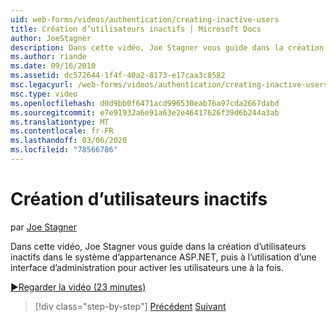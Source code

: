 ```yaml
---
uid: web-forms/videos/authentication/creating-inactive-users
title: Création d’utilisateurs inactifs | Microsoft Docs
author: JoeStagner
description: Dans cette vidéo, Joe Stagner vous guide dans la création d’utilisateurs inactifs dans le système d’appartenance ASP.NET, puis à l’utilisation d’une interface d’administration pour activer les utilisateurs...
ms.author: riande
ms.date: 09/16/2010
ms.assetid: dc572644-1f4f-40a2-8173-e17caa3c8582
msc.legacyurl: /web-forms/videos/authentication/creating-inactive-users
msc.type: video
ms.openlocfilehash: d0d9bb0f6471acd996530eab76a97cda2667dabd
ms.sourcegitcommit: e7e91932a6e91a63e2e46417626f39d6b244a3ab
ms.translationtype: MT
ms.contentlocale: fr-FR
ms.lasthandoff: 03/06/2020
ms.locfileid: "78566786"
---
```

# <a name="creating-inactive-users"></a>Création d’utilisateurs inactifs

par [Joe Stagner](https://github.com/JoeStagner)

Dans cette vidéo, Joe Stagner vous guide dans la création d’utilisateurs inactifs dans le système d’appartenance ASP.NET, puis à l’utilisation d’une interface d’administration pour activer les utilisateurs une à la fois.

[&#9654;Regarder la vidéo (23 minutes)](https://channel9.msdn.com/Blogs/ASP-NET-Site-Videos/creating-inactive-users)

> [!div class="step-by-step"]
> [Précédent](simple-web-service-authentication.md)
> [Suivant](sql-injection-defense.md)

